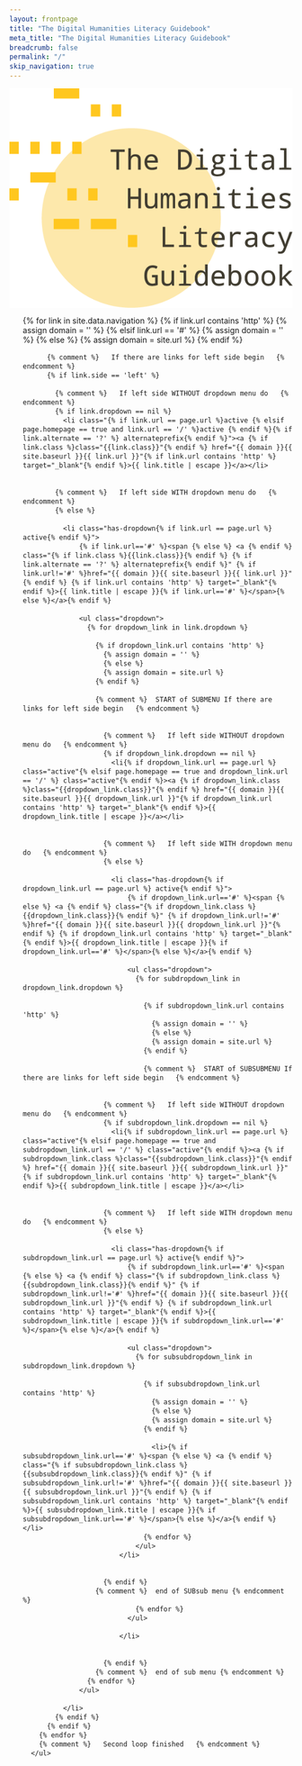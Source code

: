 ```yaml
---
layout: frontpage
title: "The Digital Humanities Literacy Guidebook"
meta_title: "The Digital Humanities Literacy Guidebook"
breadcrumb: false
permalink: "/"
skip_navigation: true
---
```

<div class="medium-8 columns">
<img src="/assets/img/marks/dhlg_logotype_full.png" id="frontpage_logo">
</div>
<div class="medium-4 columns">
<ul id="frontmenu" class="left">
        {% for link in site.data.navigation %}
              {% if link.url contains 'http' %}
                {% assign domain = '' %}
              {% elsif link.url == '#' %}
                {% assign domain = '' %}
              {% else %}
                {% assign domain = site.url %}
              {% endif %}

          {% comment %}   If there are links for left side begin   {% endcomment %}
          {% if link.side == 'left' %}

            {% comment %}   If left side WITHOUT dropdown menu do   {% endcomment %}
            {% if link.dropdown == nil %}
              <li class="{% if link.url == page.url %}active {% elsif page.homepage == true and link.url == '/' %}active {% endif %}{% if link.alternate == '?' %} alternateprefix{% endif %}"><a {% if link.class %}class="{{link.class}}"{% endif %} href="{{ domain }}{{ site.baseurl }}{{ link.url }}"{% if link.url contains 'http' %} target="_blank"{% endif %}>{{ link.title | escape }}</a></li>
              

            {% comment %}   If left side WITH dropdown menu do   {% endcomment %}
            {% else %}

              <li class="has-dropdown{% if link.url == page.url %} active{% endif %}">
                  {% if link.url=='#' %}<span {% else %} <a {% endif %} class="{% if link.class %}{{link.class}}{% endif %} {% if link.alternate == '?' %} alternateprefix{% endif %}" {% if link.url!='#' %}href="{{ domain }}{{ site.baseurl }}{{ link.url }}"{% endif %} {% if link.url contains 'http' %} target="_blank"{% endif %}>{{ link.title | escape }}{% if link.url=='#' %}</span>{% else %}</a>{% endif %}

                  <ul class="dropdown">
                    {% for dropdown_link in link.dropdown %}

                      {% if dropdown_link.url contains 'http' %}
                        {% assign domain = '' %}
                        {% else %}
                        {% assign domain = site.url %}
                      {% endif %}
                    
                      {% comment %}  START of SUBMENU If there are links for left side begin   {% endcomment %}
    

                        {% comment %}   If left side WITHOUT dropdown menu do   {% endcomment %}
                        {% if dropdown_link.dropdown == nil %}
                          <li{% if dropdown_link.url == page.url %} class="active"{% elsif page.homepage == true and dropdown_link.url == '/' %} class="active"{% endif %}><a {% if dropdown_link.class %}class="{{dropdown_link.class}}"{% endif %} href="{{ domain }}{{ site.baseurl }}{{ dropdown_link.url }}"{% if dropdown_link.url contains 'http' %} target="_blank"{% endif %}>{{ dropdown_link.title | escape }}</a></li>
                          

                        {% comment %}   If left side WITH dropdown menu do   {% endcomment %}
                        {% else %}

                          <li class="has-dropdown{% if dropdown_link.url == page.url %} active{% endif %}">
                              {% if dropdown_link.url=='#' %}<span {% else %} <a {% endif %} class="{% if dropdown_link.class %}{{dropdown_link.class}}{% endif %}" {% if dropdown_link.url!='#' %}href="{{ domain }}{{ site.baseurl }}{{ dropdown_link.url }}"{% endif %} {% if dropdown_link.url contains 'http' %} target="_blank"{% endif %}>{{ dropdown_link.title | escape }}{% if dropdown_link.url=='#' %}</span>{% else %}</a>{% endif %}

                              <ul class="dropdown">
                                {% for subdropdown_link in dropdown_link.dropdown %}

                                  {% if subdropdown_link.url contains 'http' %}
                                    {% assign domain = '' %}
                                    {% else %}
                                    {% assign domain = site.url %}
                                  {% endif %}

                                  {% comment %}  START of SUBSUBMENU If there are links for left side begin   {% endcomment %}
    

                        {% comment %}   If left side WITHOUT dropdown menu do   {% endcomment %}
                        {% if subdropdown_link.dropdown == nil %}
                          <li{% if subdropdown_link.url == page.url %} class="active"{% elsif page.homepage == true and subdropdown_link.url == '/' %} class="active"{% endif %}><a {% if subdropdown_link.class %}class="{{subdropdown_link.class}}"{% endif %} href="{{ domain }}{{ site.baseurl }}{{ subdropdown_link.url }}"{% if subdropdown_link.url contains 'http' %} target="_blank"{% endif %}>{{ subdropdown_link.title | escape }}</a></li>
                          

                        {% comment %}   If left side WITH dropdown menu do   {% endcomment %}
                        {% else %}

                          <li class="has-dropdown{% if subdropdown_link.url == page.url %} active{% endif %}">
                              {% if subdropdown_link.url=='#' %}<span {% else %} <a {% endif %} class="{% if subdropdown_link.class %}{{subdropdown_link.class}}{% endif %}" {% if subdropdown_link.url!='#' %}href="{{ domain }}{{ site.baseurl }}{{ subdropdown_link.url }}"{% endif %} {% if subdropdown_link.url contains 'http' %} target="_blank"{% endif %}>{{ subdropdown_link.title | escape }}{% if subdropdown_link.url=='#' %}</span>{% else %}</a>{% endif %}

                              <ul class="dropdown">
                                {% for subsubdropdown_link in subdropdown_link.dropdown %}

                                  {% if subsubdropdown_link.url contains 'http' %}
                                    {% assign domain = '' %}
                                    {% else %}
                                    {% assign domain = site.url %}
                                  {% endif %}

                                    <li>{% if subsubdropdown_link.url=='#' %}<span {% else %} <a {% endif %} class="{% if subsubdropdown_link.class %}{{subsubdropdown_link.class}}{% endif %}" {% if subsubdropdown_link.url!='#' %}href="{{ domain }}{{ site.baseurl }}{{ subsubdropdown_link.url }}"{% endif %} {% if subsubdropdown_link.url contains 'http' %} target="_blank"{% endif %}>{{ subsubdropdown_link.title | escape }}{% if subsubdropdown_link.url=='#' %}</span>{% else %}</a>{% endif %}</li>
                                  {% endfor %}
                                </ul>
                            </li>
                            
             
                        {% endif %}
                      {% comment %}  end of SUBsub menu {% endcomment %}    
                                {% endfor %}
                              </ul>

                            </li>
                            
             
                        {% endif %}
                      {% comment %}  end of sub menu {% endcomment %}
                    {% endfor %}
                  </ul>

              </li>
            {% endif %}
          {% endif %}
        {% endfor %}
        {% comment %}   Second loop finished   {% endcomment %}
      </ul>
</div>
